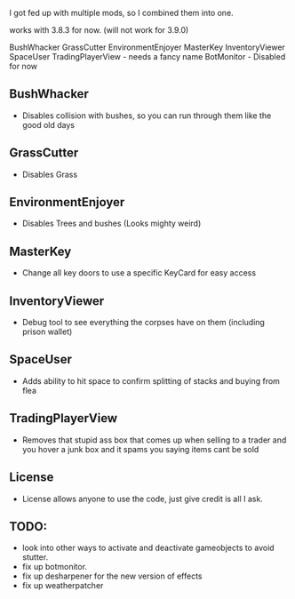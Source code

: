 I got fed up with multiple mods, so I combined them into one.

works with 3.8.3 for now. (will not work for 3.9.0)

BushWhacker
GrassCutter
EnvironmentEnjoyer
MasterKey
InventoryViewer
SpaceUser
TradingPlayerView - needs a fancy name
BotMonitor - Disabled for now

## BushWhacker
- Disables collision with bushes, so you can run through them like the good old days

## GrassCutter
- Disables Grass

## EnvironmentEnjoyer
- Disables Trees and bushes (Looks mighty weird)

## MasterKey
- Change all key doors to use a specific KeyCard for easy access

## InventoryViewer
- Debug tool to see everything the corpses have on them (including prison wallet)

## SpaceUser
- Adds ability to hit space to confirm splitting of stacks and buying from flea

## TradingPlayerView
- Removes that stupid ass box that comes up when selling to a trader and you hover a junk box and it spams you saying items cant be sold

## License
- License allows anyone to use the code, just give credit is all I ask.

## TODO:
- look into other ways to activate and deactivate gameobjects to avoid stutter.
- fix up botmonitor.
- fix up desharpener for the new version of effects
- fix up weatherpatcher
